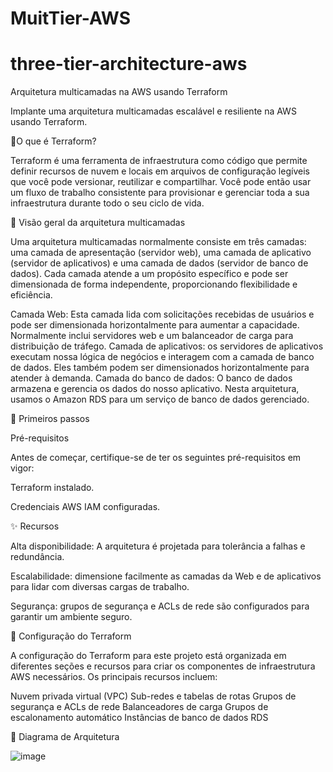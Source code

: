 # MuitTier-AWS

# three-tier-architecture-aws


Arquitetura multicamadas na AWS usando Terraform

Implante uma arquitetura multicamadas escalável e resiliente na AWS usando Terraform.


📌O que é Terraform?

Terraform é uma ferramenta de infraestrutura como código que permite definir recursos de nuvem e locais em arquivos de configuração legíveis que você pode versionar, reutilizar e compartilhar. Você pode então usar um fluxo de trabalho consistente para provisionar e gerenciar toda a sua infraestrutura durante todo o seu ciclo de vida.


🚀 Visão geral da arquitetura multicamadas

Uma arquitetura multicamadas normalmente consiste em três camadas: uma camada de apresentação (servidor web), uma camada de aplicativo (servidor de aplicativos) e uma camada de dados (servidor de banco de dados). Cada camada atende a um propósito específico e pode ser dimensionada de forma independente, proporcionando flexibilidade e eficiência.

Camada Web: Esta camada lida com solicitações recebidas de usuários e pode ser dimensionada horizontalmente para aumentar a capacidade. Normalmente inclui servidores web e um balanceador de carga para distribuição de tráfego.
Camada de aplicativos: os servidores de aplicativos executam nossa lógica de negócios e interagem com a camada de banco de dados. Eles também podem ser dimensionados horizontalmente para atender à demanda.
Camada do banco de dados: O banco de dados armazena e gerencia os dados do nosso aplicativo. Nesta arquitetura, usamos o Amazon RDS para um serviço de banco de dados gerenciado.


🚦 Primeiros passos

Pré-requisitos

Antes de começar, certifique-se de ter os seguintes pré-requisitos em vigor:

Terraform instalado.

Credenciais AWS IAM configuradas.


✨ Recursos

Alta disponibilidade: A arquitetura é projetada para tolerância a falhas e redundância.

Escalabilidade: dimensione facilmente as camadas da Web e de aplicativos para lidar com diversas cargas de trabalho.

Segurança: grupos de segurança e ACLs de rede são configurados para garantir um ambiente seguro.


🔧 Configuração do Terraform

A configuração do Terraform para este projeto está organizada em diferentes seções e recursos para criar os componentes de infraestrutura AWS necessários. Os principais recursos incluem:

Nuvem privada virtual (VPC)
Sub-redes e tabelas de rotas
Grupos de segurança e ACLs de rede
Balanceadores de carga
Grupos de escalonamento automático
Instâncias de banco de dados RDS


📌 Diagrama de Arquitetura

![image](https://github.com/rodrigocflorindo/MuitTier-AWS/assets/24444808/e3dfe6a8-69df-4cd9-84df-9b81845a2c21)




